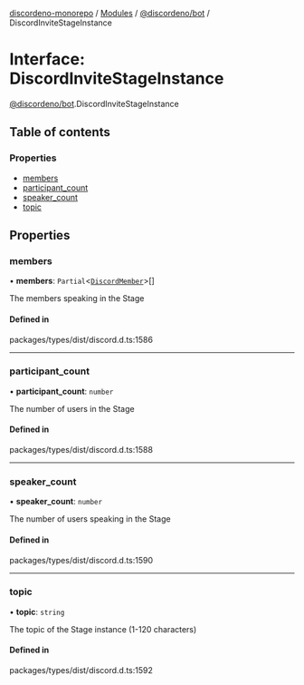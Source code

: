 [discordeno-monorepo](../README.md) / [Modules](../modules.md) / [@discordeno/bot](../modules/discordeno_bot.md) / DiscordInviteStageInstance

# Interface: DiscordInviteStageInstance

[@discordeno/bot](../modules/discordeno_bot.md).DiscordInviteStageInstance

## Table of contents

### Properties

- [members](discordeno_bot.DiscordInviteStageInstance.md#members)
- [participant_count](discordeno_bot.DiscordInviteStageInstance.md#participant_count)
- [speaker_count](discordeno_bot.DiscordInviteStageInstance.md#speaker_count)
- [topic](discordeno_bot.DiscordInviteStageInstance.md#topic)

## Properties

### members

• **members**: `Partial`<[`DiscordMember`](discordeno_bot.DiscordMember.md)\>[]

The members speaking in the Stage

#### Defined in

packages/types/dist/discord.d.ts:1586

---

### participant_count

• **participant_count**: `number`

The number of users in the Stage

#### Defined in

packages/types/dist/discord.d.ts:1588

---

### speaker_count

• **speaker_count**: `number`

The number of users speaking in the Stage

#### Defined in

packages/types/dist/discord.d.ts:1590

---

### topic

• **topic**: `string`

The topic of the Stage instance (1-120 characters)

#### Defined in

packages/types/dist/discord.d.ts:1592
